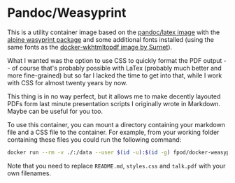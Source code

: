 # Pandoc/Weasyprint

This is a utility container image based on the [pandoc/latex image](https://hub.docker.com/r/pandoc/latex) with the [alpine wasyprint package](https://pkgs.alpinelinux.org/package/edge/community/x86/weasyprint) and some additional fonts installed (using the same fonts as the [docker-wkhtmltopdf image by Surnet](https://github.com/Surnet/docker-wkhtmltopdf/blob/master/Dockerfile-alpine.template)).

What I wanted was the option to use CSS to quickly format the PDF output -- of course that's probably possible with LaTex (probably much better and more fine-grained) but so far I lacked the time to get into that, while I work with CSS for almost twenty years by now.

This thing is in no way perfect, but it allows me to make decently layouted PDFs form last minute presentation scripts I originally wrote in Markdown. Maybe can be useful for you too.

To use this container, you can mount a directory containing your markdown file and a CSS file to the container. For example, from your working folder containing these files you could run the following command:

```bash
docker run --rm -v ./:/data --user $(id -u):$(id -g) fpod/docker-weasyprint README.md --pdf-engine=weasyprint --css=/data/styles.css -o talk.pdf
```

Note that you need to replace `README.md`, `styles.css` and `talk.pdf` with your own filenames.

